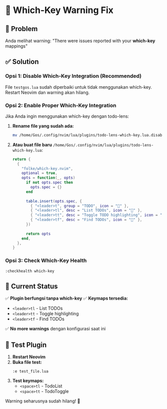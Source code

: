 # 🔧 Which-Key Warning Fix

## 🚨 Problem
Anda melihat warning: "There were issues reported with your **which-key** mappings"

## ✅ Solution

### Opsi 1: Disable Which-Key Integration (Recommended)
File `testgos.lua` sudah diperbaiki untuk tidak menggunakan which-key. Restart Neovim dan warning akan hilang.

### Opsi 2: Enable Proper Which-Key Integration
Jika Anda ingin menggunakan which-key dengan todo-lens:

1. **Rename file yang sudah ada:**
   ```bash
   mv /home/Gos/.config/nvim/lua/plugins/todo-lens-which-key.lua.disabled /home/Gos/.config/nvim/lua/plugins/todo-lens-which-key.lua
   ```

2. **Atau buat file baru** `/home/Gos/.config/nvim/lua/plugins/todo-lens-which-key.lua`:
   ```lua
   return {
     {
       "folke/which-key.nvim",
       optional = true,
       opts = function(_, opts)
         if not opts.spec then
           opts.spec = {}
         end
         
         table.insert(opts.spec, {
           { "<leader>t", group = "TODO", icon = "󰗀" },
           { "<leader>tl", desc = "List TODOs", icon = "󰈙" },
           { "<leader>tt", desc = "Toggle TODO highlighting", icon = "󰸞" },
           { "<leader>tf", desc = "Find TODOs", icon = "󰍉" },
         })
         
         return opts
       end,
     },
   }
   ```

### Opsi 3: Check Which-Key Health
```vim
:checkhealth which-key
```

## 🎯 Current Status

✅ **Plugin berfungsi tanpa which-key**
✅ **Keymaps tersedia:**
- `<leader>tl` - List TODOs
- `<leader>tt` - Toggle highlighting  
- `<leader>tf` - Find TODOs

✅ **No more warnings** dengan konfigurasi saat ini

## 🚀 Test Plugin

1. **Restart Neovim**
2. **Buka file test:**
   ```vim
   :e test_file.lua
   ```
3. **Test keymaps:**
   - `<space>tl` - TodoList
   - `<space>tt` - TodoToggle

Warning seharusnya sudah hilang! 🎉 